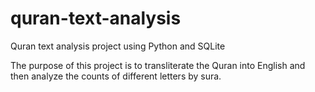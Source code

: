 # quran-text-analysis
Quran text analysis project using Python and SQLite

The purpose of this project is to transliterate the Quran into English and then analyze the counts of different letters by sura.

